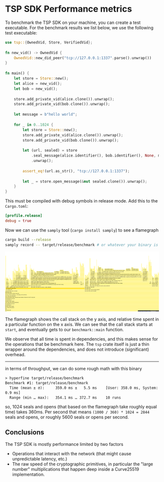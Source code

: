 TSP SDK Performance metrics
===========================

To benchmark the TSP SDK on your machine, you can create a test executable. For the
benchmark results we list below, we use the following test executable:

```rust
use tsp::{OwnedVid, Store, VerifiedVid};

fn new_vid() -> OwnedVid {
    OwnedVid::new_did_peer("tcp://127.0.0.1:1337".parse().unwrap())
}

fn main() {
    let store = Store::new();
    let alice = new_vid();
    let bob = new_vid();

    store.add_private_vid(alice.clone()).unwrap();
    store.add_private_vid(bob.clone()).unwrap();

    let message = b"hello world";

    for _ in 0..1024 {
        let store = Store::new();
        store.add_private_vid(alice.clone()).unwrap();
        store.add_private_vid(bob.clone()).unwrap();

        let (url, sealed) = store
            .seal_message(alice.identifier(), bob.identifier(), None, message)
            .unwrap();

        assert_eq!(url.as_str(), "tcp://127.0.0.1:1337");

        let _ = store.open_message(&mut sealed.clone()).unwrap();
    }
}
```

This must be compiled with debug symbols in release mode. Add this to the `Cargo.toml`:

```toml
[profile.release]
debug = true
```

Now we can use the `samply` tool (`cargo install samply`) to see a flamegraph

```sh
cargo build --release
samply record -- target/release/benchmark # or whatever your binary is called
```

![tsp-seal-open](flamegraph.png)

The flamegraph shows the call stack on the y axis, and relative time spent in a particular function on the x axis. We can see that the call stack starts at `start`, and eventually gets to our `benchmark::main` function.

We observe that all time is spent in dependencies, and this makes sense for the operations that be benchmark here. The `tsp` crate itself is just a thin wrapper around the dependencies, and does not introduce (significant) overhead.

---

in terms of throughput, we can do some rough math with this binary

```
> hyperfine target/release/benchmark
Benchmark #1: target/release/benchmark
  Time (mean ± σ):     359.0 ms ±   5.5 ms    [User: 358.0 ms, System: 0.9 ms]
  Range (min … max):   354.1 ms … 372.7 ms    10 runs
```

so, 1024 seals and opens (that based on the flamegraph take roughly equal time) takes 360ms. Per second that means `(1000 / 360) * 1024 = 2844` seals and opens, or roughly 5600 seals or opens per second.

Conclusions
-----------
The TSP SDK is mostly performance limited by two factors

- Operations that interact with the network (that might cause unpredictable latency, etc.)
- The raw speed of the cryptographic primitives, in particular the "large number" multiplications that happen deep inside a Curve25519 implementation.
